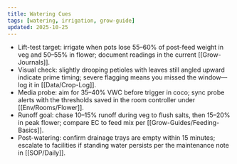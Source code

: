```yaml
---
title: Watering Cues
tags: [watering, irrigation, grow-guide]
updated: 2025-10-25
---
```


- Lift-test target: irrigate when pots lose 55–60% of post-feed weight in veg and 50–55% in flower; document readings in the current [[Grow-Journals]].
- Visual check: slightly drooping petioles with leaves still angled upward indicate prime timing; severe flagging means you missed the window—log it in [[Data/Crop-Log]].
- Media probe: aim for 35–40% VWC before trigger in coco; sync probe alerts with the thresholds saved in the room controller under [[Env/Rooms/Flower]].
- Runoff goal: chase 10–15% runoff during veg to flush salts, then 15–20% in peak flower; compare EC to feed mix per [[Grow-Guides/Feeding-Basics]].
- Post-watering: confirm drainage trays are empty within 15 minutes; escalate to facilities if standing water persists per the maintenance note in [[SOP/Daily]].
